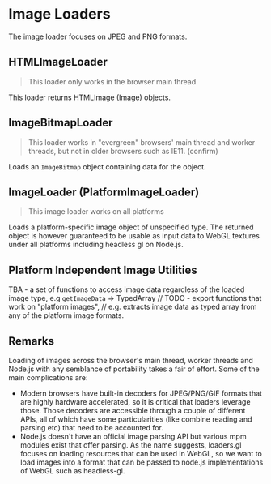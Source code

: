 # Image Loaders

The image loader focuses on JPEG and PNG formats.

## HTMLImageLoader

> This loader only works in the browser main thread

This loader returns HTMLImage (Image) objects.

## ImageBitmapLoader

> This loader works in "evergreen" browsers' main thread and worker threads, but not in older browsers such as IE11. (confirm)

Loads an `ImageBitmap` object containing data for the object.

## ImageLoader (PlatformImageLoader)

> This image loader works on all platforms

Loads a platform-specific image object of unspecified type. The returned object is however guaranteed to be usable as input data to WebGL textures under all platforms including headless gl on Node.js.

## Platform Independent Image Utilities

TBA - a set of functions to access image data regardless of the loaded image type, e.g `getImageData` => TypedArray
// TODO - export functions that work on "platform images",
// e.g. extracts image data as typed array from any of the platform image formats.

## Remarks

Loading of images across the browser's main thread, worker threads and Node.js with any semblance of portability takes a fair of effort. Some of the main complications are:

- Modern browsers have built-in decoders for JPEG/PNG/GIF formats that are highly hardware accelerated, so it is critical that loaders leverage those. Those decoders are accessible through a couple of different APIs, all of which have some particularities (like combine reading and parsing etc) that need to be accounted for.
- Node.js doesn't have an official image parsing API but various mpm modules exist that offer parsing. As the name suggests, loaders.gl focuses on loading resources that can be used in WebGL, so we want to load images into a format that can be passed to node.js implementations of WebGL such as headless-gl.
